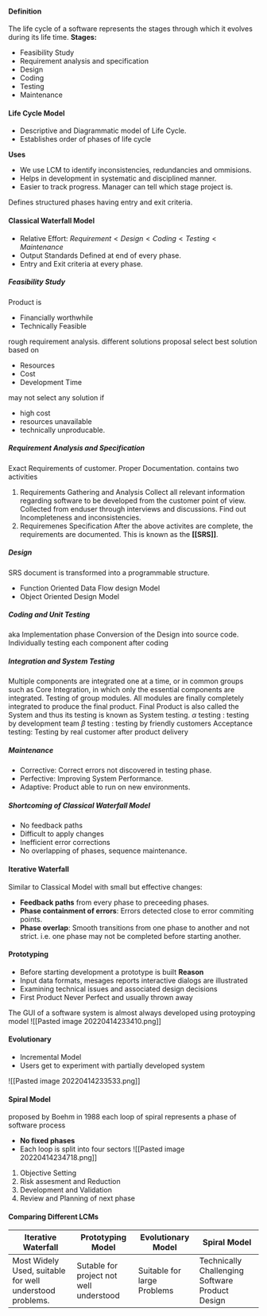 #### Definition
The life cycle of a software represents the stages through which it evolves during its life time.
**Stages:**
* Feasibility Study
* Requirement analysis and specification
* Design
* Coding
* Testing
* Maintenance

#### Life Cycle Model
* Descriptive and Diagrammatic model of Life Cycle.
* Establishes order of phases of life cycle

**Uses**
* We use LCM to identify inconsistencies, redundancies and ommisions.
* Helps in development in systematic and disciplined manner.
* Easier to track progress. Manager can tell which stage project is.

Defines structured phases having entry and exit criteria.

#### Classical Waterfall Model
* Relative Effort: $Requirement<Design<Coding<Testing<Maintenance$
* Output Standards Defined at end of every phase.
* Entry and Exit criteria at every phase.

##### Feasibility Study
Product is
* Financially worthwhile
* Technically Feasible

rough requirement analysis.
different solutions proposal
select best solution based on
* Resources
* Cost
* Development Time

may not select any solution if
* high cost
* resources unavailable
* technically unproducable.

##### Requirement Analysis and Specification
Exact Requirements of customer. Proper Documentation.
contains two activities
1. Requirements Gathering and Analysis
   Collect all relevant information regarding software to be developed from the customer point of view. Collected from enduser through interviews and discussions.
   Find out Incompleteness and inconsistencies.
2. Requiremenes Specification
   After the above activites are complete, the requirements are documented. This is known as the **[[SRS]]**.    

##### Design
SRS document is transformed into a programmable structure.
* Function Oriented Data Flow design Model
* Object Oriented Design Model

##### Coding and Unit Testing
aka Implementation phase
Conversion of the Design into source code.
Individually testing each component after coding

##### Integration and System Testing
Multiple components are integrated one at a time, or in common groups such as Core Integration, in which only the essential components are integrated. Testing of group modules.
All modules are finally completely integrated to produce the final product. Final Product is also called the System and thus its testing is known as System testing.
$\alpha \text{ testing}$ : testing by development team
$\beta \text{ testing}$ : testing by friendly customers
Acceptance testing: Testing by real customer after product delivery

##### Maintenance
* Corrective: Correct errors not discovered in testing phase.
* Perfective: Improving System Performance.
* Adaptive: Product able to run on new environments.

##### Shortcoming of Classical Waterfall Model
* No feedback paths
* Difficult to apply changes
* Inefficient error corrections
* No overlapping of phases, sequence maintenance.

#### Iterative Waterfall
Similar to Classical Model with small but effective changes:
* **Feedback paths** from every phase to preceeding phases.
* **Phase containment of errors**: Errors detected close to error commiting points.
* **Phase overlap**: Smooth transitions from one phase to another and not strict. i.e. one phase may not be completed before starting another.

#### Prototyping
* Before starting development a prototype is built
**Reason**
* Input data formats, mesages reports interactive dialogs are illustrated
* Examining technical issues and associated design decisions
* First Product Never Perfect and usually thrown away

The GUI of a software system is almost always developed using protoyping model
![[Pasted image 20220414233410.png]]

#### Evolutionary
* Incremental Model
* Users get to experiment with partially developed system

![[Pasted image 20220414233533.png]]

#### Spiral Model
proposed by Boehm in 1988
each loop of spiral represents a phase of software process
* **No fixed phases**
* Each loop is split into four sectors
![[Pasted image 20220414234718.png]]
1. Objective Setting
2. Risk assesment and Reduction
3. Development and Validation
4. Review and Planning of next phase


#### Comparing Different LCMs
| Iterative Waterfall                                      | Prototyping Model                       | Evolutionary Model          | Spiral Model |
| -------------------------------------------------------- | --------------------------------------- | --------------------------- | ------------ |
| Most Widely Used, suitable for well understood problems. | Sutable for project not well understood | Suitable for large Problems | Technically Challenging Software Product Design             |
